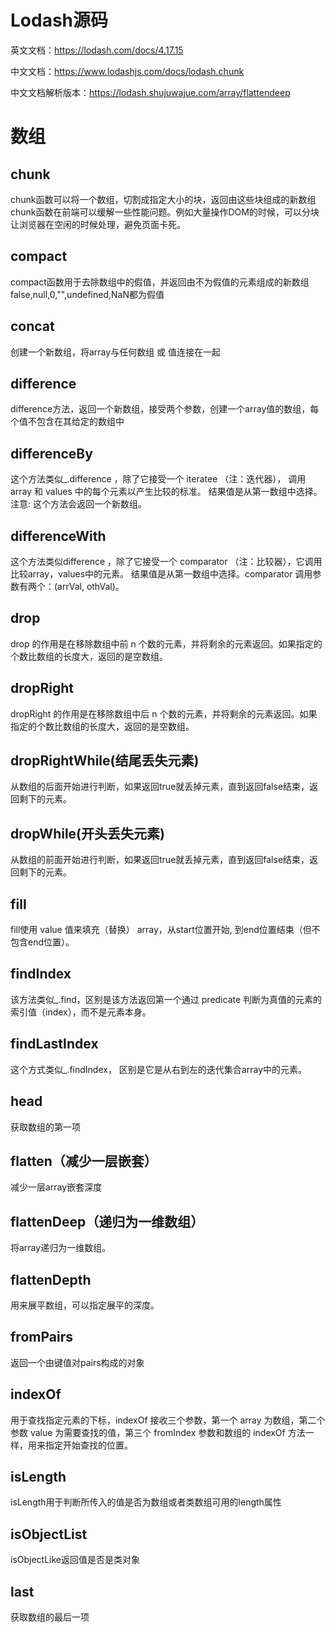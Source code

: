 # Lodash源码
英文文档：https://lodash.com/docs/4.17.15

中文文档：https://www.lodashjs.com/docs/lodash.chunk

中文文档解析版本：https://lodash.shujuwajue.com/array/flattendeep

# 数组

## chunk

chunk函数可以将一个数组，切割成指定大小的块，返回由这些块组成的新数组
chunk函数在前端可以缓解一些性能问题。例如大量操作DOM的时候，可以分块让浏览器在空闲的时候处理，避免页面卡死。

## compact

compact函数用于去除数组中的假值，并返回由不为假值的元素组成的新数组
false,null,0,"",undefined,NaN都为假值

## concat

创建一个新数组，将array与任何数组 或 值连接在一起

## difference

difference方法，返回一个新数组，接受两个参数，创建一个array值的数组，每个值不包含在其给定的数组中

## differenceBy
这个方法类似_.difference ，除了它接受一个 iteratee （注：迭代器）， 调用array 和 values 中的每个元素以产生比较的标准。 结果值是从第一数组中选择。
注意: 这个方法会返回一个新数组。

## differenceWith

这个方法类似difference ，除了它接受一个 comparator （注：比较器），它调用比较array，values中的元素。 结果值是从第一数组中选择。comparator 调用参数有两个：(arrVal, othVal)。

## drop

drop 的作用是在移除数组中前 n 个数的元素，并将剩余的元素返回。如果指定的个数比数组的长度大，返回的是空数组。

## dropRight

dropRight 的作用是在移除数组中后 n 个数的元素，并将剩余的元素返回。如果指定的个数比数组的长度大，返回的是空数组。

## dropRightWhile(结尾丢失元素)

从数组的后面开始进行判断，如果返回true就丢掉元素，直到返回false结束，返回剩下的元素。

## dropWhile(开头丢失元素)

从数组的前面开始进行判断，如果返回true就丢掉元素，直到返回false结束，返回剩下的元素。

## fill

fill使用 value 值来填充（替换） array，从start位置开始, 到end位置结束（但不包含end位置）。

## findIndex

该方法类似_.find，区别是该方法返回第一个通过 predicate 判断为真值的元素的索引值（index），而不是元素本身。

## findLastIndex

这个方式类似_.findIndex， 区别是它是从右到左的迭代集合array中的元素。

## head

获取数组的第一项

## flatten（减少一层嵌套）

减少一层array嵌套深度

## flattenDeep（递归为一维数组）

将array递归为一维数组。

## flattenDepth

用来展平数组，可以指定展平的深度。

## fromPairs

返回一个由键值对pairs构成的对象

## indexOf

用于查找指定元素的下标，indexOf 接收三个参数，第一个 array 为数组，第二个参数 value 为需要查找的值，第三个 fromIndex 参数和数组的 indexOf 方法一样，用来指定开始查找的位置。

## isLength

isLength用于判断所传入的值是否为数组或者类数组可用的length属性

## isObjectList

isObjectLike返回值是否是类对象

## last

获取数组的最后一项
